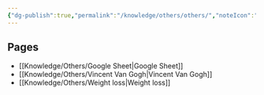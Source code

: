 ```yaml
---
{"dg-publish":true,"permalink":"/knowledge/others/others/","noteIcon":""}
---
```


## Pages

- [[Knowledge/Others/Google Sheet\|Google Sheet]]
- [[Knowledge/Others/Vincent Van Gogh\|Vincent Van Gogh]]
- [[Knowledge/Others/Weight loss\|Weight loss]]


